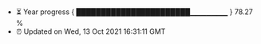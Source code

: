 - ⏳ Year progress { ███████████████████████▁▁▁▁▁▁▁ } 78.27 %
- ⏰ Updated on Wed, 13 Oct 2021 16:31:11 GMT

